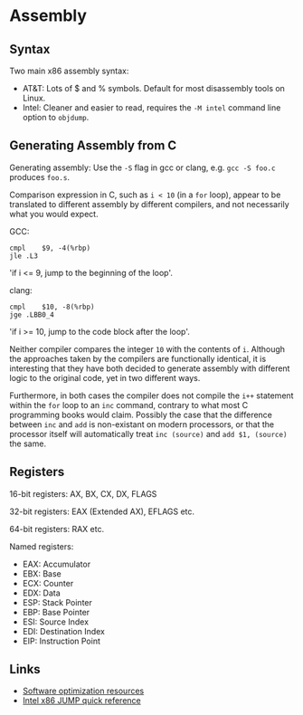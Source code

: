 # Assembly

## Syntax

Two main x86 assembly syntax:

 * AT&T: Lots of $ and % symbols. Default for most disassembly tools on Linux.
 * Intel: Cleaner and easier to read, requires the `-M intel` command line option to `objdump`.

## Generating Assembly from C

Generating assembly: Use the `-S` flag in gcc or clang, e.g. `gcc -S foo.c` produces `foo.s`.

Comparison expression in C, such as `i < 10` (in a `for` loop), appear to be translated to different assembly by different compilers, and not necessarily what you would expect.

GCC:

```
cmpl	$9, -4(%rbp)
jle	.L3
```

'if i <= 9, jump to the beginning of the loop'.

clang:

```
cmpl	$10, -8(%rbp)
jge	.LBB0_4
```

'if i >= 10, jump to the code block after the loop'.

Neither compiler compares the integer `10` with the contents of `i`. Although the approaches taken by the compilers are functionally identical, it is interesting that they have both decided to generate assembly with different logic to the original code, yet in two different ways.

Furthermore, in both cases the compiler does not compile the `i++` statement within the `for` loop to an `inc` command, contrary to what most C programming books would claim. Possibly the case that the difference between `inc` and `add` is non-existant on modern processors, or that the processor itself will automatically treat `inc (source)` and `add $1, (source)` the same.

## Registers

16-bit registers: AX, BX, CX, DX, FLAGS

32-bit registers: EAX (Extended AX), EFLAGS etc.

64-bit registers: RAX etc.

Named registers:

 * EAX: Accumulator
 * EBX: Base
 * ECX: Counter
 * EDX: Data
 * ESP: Stack Pointer
 * EBP: Base Pointer
 * ESI: Source Index
 * EDI: Destination Index
 * EIP: Instruction Point


## Links

 * [Software optimization resources](http://www.agner.org/optimize/)
 * [Intel x86 JUMP quick reference](http://www.unixwiz.net/techtips/x86-jumps.html)
